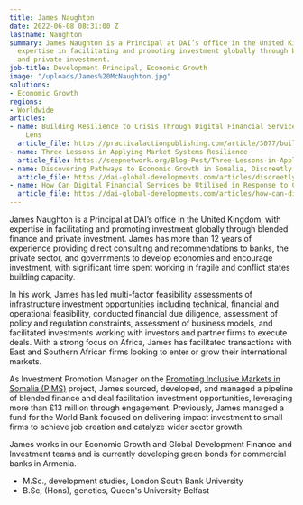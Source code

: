```yaml
---
title: James Naughton
date: 2022-06-08 08:31:00 Z
lastname: Naughton
summary: James Naughton is a Principal at DAI’s office in the United Kingdom, with
  expertise in facilitating and promoting investment globally through blended finance
  and private investment.
job-title: Development Principal, Economic Growth
image: "/uploads/James%20McNaughton.jpg"
solutions:
- Economic Growth
regions:
- Worldwide
articles:
- name: Building Resilience to Crisis Through Digital Financial Services with a Gender
    Lens
  article_file: https://practicalactionpublishing.com/article/3077/building-resilience-to-crisis-through-digital-financial-services-with-a-gender-lens
- name: Three Lessons in Applying Market Systems Resilience
  article_file: https://seepnetwork.org/Blog-Post/Three-Lessons-in-Applying-Market-Systems-Resilience
- name: Discovering Pathways to Economic Growth in Somalia, Discreetly
  article_file: https://dai-global-developments.com/articles/discreetly-discovering-pathways-to-economic-growth-in-somalia
- name: How Can Digital Financial Services be Utilised in Response to COVID-19?
  article_file: https://dai-global-developments.com/articles/how-can-digital-financial-services-be-utilised-in-response-to-covid-19
---
```


James Naughton is a Principal at DAI’s office in the United Kingdom, with expertise in facilitating and promoting investment globally through blended finance and private investment. James has more than 12 years of experience providing direct consulting and recommendations to banks, the private sector, and governments to develop economies and encourage investment, with significant time spent working in fragile and conflict states building capacity. 

In his work, James has led multi-factor feasibility assessments of infrastructure investment opportunities including technical, financial and operational feasibility, conducted financial due diligence, assessment of policy and regulation constraints, assessment of business models, and facilitated investments working with investors and partner firms to execute deals. With a strong focus on Africa, James has facilitated transactions with East and Southern African firms looking to enter or grow their international markets.  

As Investment Promotion Manager on the [Promoting Inclusive Markets in Somalia (PIMS)](https://www.dai.com/our-work/projects/somalia-promoting-inclusive-markets-somalia) project, James sourced, developed, and managed a pipeline of blended finance and deal facilitation investment opportunities, leveraging more than £13 million through engagement. Previously, James managed a fund for the World Bank focused on delivering impact investment to small firms to achieve job creation and catalyze wider sector growth.
 
James works in our Economic Growth and Global Development Finance and Investment teams and is currently developing green bonds for commercial banks in Armenia.
 
* M.Sc., development studies, London South Bank University
* B.Sc, (Hons), genetics, Queen's University Belfast